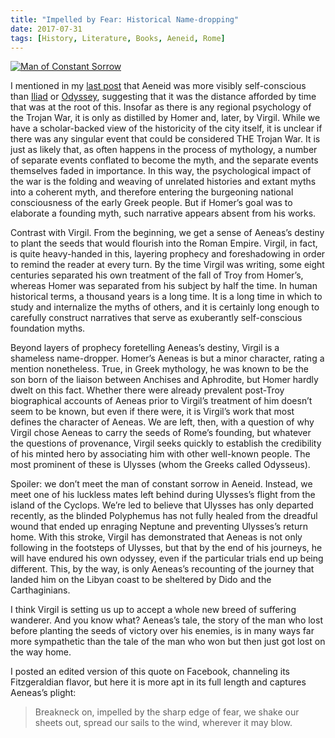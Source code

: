 ```yaml
---
title: "Impelled by Fear: Historical Name-dropping"
date: 2017-07-31
tags: [History, Literature, Books, Aeneid, Rome]
---
```

[![Man of Constant Sorrow](http://img.youtube.com/vi/meCZ5hWNRFU/0.jpg)](https://youtu.be/meCZ5hWNRFU "Man of Constant Sorrow")

I mentioned in my [last post](blog/sorrow-unspeakable-sorrow) that Aeneid was more visibly self-conscious than [Iliad](blog/sing-the-rage-the-iliad) or [Odyssey](blog/sing-the-rage-2-the-odyssey), suggesting that it was the distance afforded by time that was at the root of this. Insofar as there is any regional psychology of the Trojan War, it is only as distilled by Homer and, later, by Virgil. While we have a scholar-backed view of the historicity of the city itself, it is unclear if there was any singular event that could be considered THE Trojan War. It is just as likely that, as often happens in the process of mythology, a number of separate events conflated to become the myth, and the separate events themselves faded in importance. In this way, the psychological impact of the war is the folding and weaving of unrelated histories and extant myths into a coherent myth, and therefore entering the burgeoning national consciousness of the early Greek people. But if Homer’s goal was to elaborate a founding myth, such narrative appears absent from his works.

Contrast with Virgil. From the beginning, we get a sense of Aeneas’s destiny to plant the seeds that would flourish into the Roman Empire. Virgil, in fact, is quite heavy-handed in this, layering prophecy and foreshadowing in order to remind the reader at every turn. By the time Virgil was writing, some eight centuries separated his own treatment of the fall of Troy from Homer’s, whereas Homer was separated from his subject by half the time. In human historical terms, a thousand years is a long time. It is a long time in which to study and internalize the myths of others, and it is certainly long enough to carefully construct narratives that serve as exuberantly self-conscious foundation myths.

Beyond layers of prophecy foretelling Aeneas’s destiny, Virgil is a shameless name-dropper. Homer’s Aeneas is but a minor character, rating a mention nonetheless. True, in Greek mythology, he was known to be the son born of the liaison between Anchises and Aphrodite, but Homer hardly dwelt on this fact. Whether there were already prevalent post-Troy biographical accounts of Aeneas prior to Virgil’s treatment of him doesn’t seem to be known, but even if there were, it is Virgil’s work that most defines the character of Aeneas. We are left, then, with a question of why Virgil chose Aeneas to carry the seeds of Rome’s founding, but whatever the questions of provenance, Virgil seeks quickly to establish the credibility of his minted hero by associating him with other well-known people. The most prominent of these is Ulysses (whom the Greeks called Odysseus).

Spoiler: we don’t meet the man of constant sorrow in Aeneid. Instead, we meet one of his luckless mates left behind during Ulysses’s flight from the island of the Cyclops. We’re led to believe that Ulysses has only departed recently, as the blinded Polyphemus has not fully healed from the dreadful wound that ended up enraging Neptune and preventing Ulysses’s return home. With this stroke, Virgil has demonstrated that Aeneas is not only following in the footsteps of Ulysses, but that by the end of his journeys, he will have endured his own odyssey, even if the particular trials end up being different. This, by the way, is only Aeneas’s recounting of the journey that landed him on the Libyan coast to be sheltered by Dido and the Carthaginians.

I think Virgil is setting us up to accept a whole new breed of suffering wanderer. And you know what? Aeneas’s tale, the story of the man who lost before planting the seeds of victory over his enemies, is in many ways far more sympathetic than the tale of the man who won but then just got lost on the way home.

I posted an edited version of this quote on Facebook, channeling its Fitzgeraldian flavor, but here it is more apt in its full length and captures Aeneas’s plight:
> Breakneck on, impelled by the sharp edge of fear, we shake our sheets out, spread our sails to the wind, wherever it may blow.
